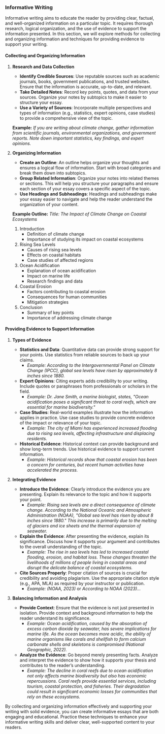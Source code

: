 ### Informative Writing

Informative writing aims to educate the reader by providing clear, factual, and well-organized information on a particular topic. It requires thorough research, logical organization, and the use of evidence to support the information presented. In this section, we will explore methods for collecting and organizing information and techniques for providing evidence to support your writing.

#### Collecting and Organizing Information

1. **Research and Data Collection**
   - **Identify Credible Sources**: Use reputable sources such as academic journals, books, government publications, and trusted websites. Ensure that the information is accurate, up-to-date, and relevant.
   - **Take Detailed Notes**: Record key points, quotes, and data from your sources. Organize your notes by subtopics to make it easier to structure your essay.
   - **Use a Variety of Sources**: Incorporate multiple perspectives and types of information (e.g., statistics, expert opinions, case studies) to provide a comprehensive view of the topic.

   **Example:**
   *If you are writing about climate change, gather information from scientific journals, environmental organizations, and government reports. Note down important statistics, key findings, and expert opinions.*

2. **Organizing Information**
   - **Create an Outline**: An outline helps organize your thoughts and ensures a logical flow of information. Start with broad categories and break them down into subtopics.
   - **Group Related Information**: Organize your notes into related themes or sections. This will help you structure your paragraphs and ensure each section of your essay covers a specific aspect of the topic.
   - **Use Headings and Subheadings**: Headings and subheadings make your essay easier to navigate and help the reader understand the organization of your content.

   **Example Outline:**
   *Title: The Impact of Climate Change on Coastal Ecosystems*
   1. Introduction
      - Definition of climate change
      - Importance of studying its impact on coastal ecosystems
   2. Rising Sea Levels
      - Causes of rising sea levels
      - Effects on coastal habitats
      - Case studies of affected regions
   3. Ocean Acidification
      - Explanation of ocean acidification
      - Impact on marine life
      - Research findings and data
   4. Coastal Erosion
      - Factors contributing to coastal erosion
      - Consequences for human communities
      - Mitigation strategies
   5. Conclusion
      - Summary of key points
      - Importance of addressing climate change

#### Providing Evidence to Support Information

1. **Types of Evidence**
   - **Statistics and Data**: Quantitative data can provide strong support for your points. Use statistics from reliable sources to back up your claims.
     - *Example: According to the Intergovernmental Panel on Climate Change (IPCC), global sea levels have risen by approximately 8 inches since 1880.*
   - **Expert Opinions**: Citing experts adds credibility to your writing. Include quotes or paraphrases from professionals or scholars in the field.
     - *Example: Dr. Jane Smith, a marine biologist, states, "Ocean acidification poses a significant threat to coral reefs, which are essential for marine biodiversity."*
   - **Case Studies**: Real-world examples illustrate how the information applies in practice. Use case studies to provide concrete evidence of the impact or relevance of your topic.
     - *Example: The city of Miami has experienced increased flooding due to rising sea levels, affecting infrastructure and displacing residents.*
   - **Historical Evidence**: Historical context can provide background and show long-term trends. Use historical evidence to support current information.
     - *Example: Historical records show that coastal erosion has been a concern for centuries, but recent human activities have accelerated the process.*

2. **Integrating Evidence**
   - **Introduce the Evidence**: Clearly introduce the evidence you are presenting. Explain its relevance to the topic and how it supports your point.
     - *Example: Rising sea levels are a direct consequence of climate change. According to the National Oceanic and Atmospheric Administration (NOAA), "Global sea level has risen by about 8 inches since 1880." This increase is primarily due to the melting of glaciers and ice sheets and the thermal expansion of seawater.*
   - **Explain the Evidence**: After presenting the evidence, explain its significance. Discuss how it supports your argument and contributes to the overall understanding of the topic.
     - *Example: The rise in sea levels has led to increased coastal flooding, erosion, and habitat loss. These changes threaten the livelihoods of millions of people living in coastal areas and disrupt the delicate balance of coastal ecosystems.*
   - **Cite Sources Properly**: Proper citation of sources is crucial for credibility and avoiding plagiarism. Use the appropriate citation style (e.g., APA, MLA) as required by your instructor or publication.
     - *Example: (NOAA, 2023)* or *According to NOAA (2023)...*

3. **Balancing Information and Analysis**
   - **Provide Context**: Ensure that the evidence is not just presented in isolation. Provide context and background information to help the reader understand its significance.
     - *Example: Ocean acidification, caused by the absorption of excess carbon dioxide by seawater, has severe implications for marine life. As the ocean becomes more acidic, the ability of marine organisms like corals and shellfish to form calcium carbonate shells and skeletons is compromised (National Geographic, 2022).*
   - **Analyze the Evidence**: Go beyond merely presenting facts. Analyze and interpret the evidence to show how it supports your thesis and contributes to the reader’s understanding.
     - *Example: The decline in coral reefs due to ocean acidification not only affects marine biodiversity but also has economic repercussions. Coral reefs provide essential services, including tourism, coastal protection, and fisheries. Their degradation could result in significant economic losses for communities that rely on these ecosystems.*

By collecting and organizing information effectively and supporting your writing with solid evidence, you can create informative essays that are both engaging and educational. Practice these techniques to enhance your informative writing skills and deliver clear, well-supported content to your readers.